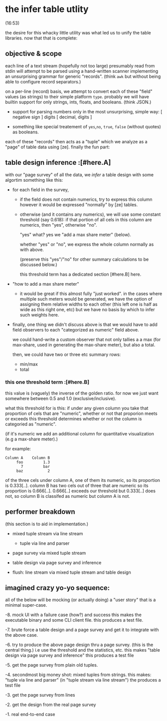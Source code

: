 # the infer table utlity

(16:53)

the desire for this whacky little utility was what led us
to unify the table libraries. now that that is complete:




## objective & scope

each line of a text stream (hopefully not too large) presumably read
from stdin will attempt to be parsed using a hand-written scanner
implementing an unsurprising grammar for generic "records".
(think `awk` but without being able to configure record separators.)

on a per-line (record) basis, we attempt to convert each of these
"field" values (as strings) to their simple platform `type`. probably
we will have builtin support for only strings, ints, floats, and
booleans. (think JSON.)

  - support for parsing numbers only in the most unsurprising,
    simple way: [ negative sign ] digits [ decimal, digits ]

  - something like special treatement of `yes`,`no`, `true`,
    `false` (without quotes) as booleans.

each of these "records" then acts as a "tuple" which we analyze
as a "page" of table data using [ze].  finally the fun part:




## table design inference :[#here.A]

with our "page survey" of all the data, we *infer* a table design
with some algortim something like this:

  - for each field in the survey,

    - if the field does not contain numerics,
      try to express this column however it would be expressed
      "normally" by [ze] tables.

    - otherwise (and it contains any numerics), we will use some
      constant threshold (say 0.618): if that portion of all cels
      in this column are numerics, then "yes", otherwise "no".

      "yes" what? yes we "add a max share meter" (below).

      whether "yes" or "no", we express the whole column normally
      as with above.

      (preserve this "yes"/"no" for other summary calculations to
       be discussed below.)

      this threshold term has a dedicated section [#here.B] here.


  - "how to add a max share meter"

    - it would be great if this almost fully "just worked". in the
      cases where multiple such meters would be generated, we have
      the option of assigning them relative widths to each other
      (this left one is half as wide as this right one, etc) but we
      have no basis by which to infer such weights here.


  - finally, one thing we didn't discuss above is that we would have
    to add field observers to each "categorized as numeric" field above.

    we could hand-write a custom observer that not only tallies a
    a max (for max-share, used in generating the max-share meter),
    but also a total.

    then, we could have two or three etc summary rows:
      - min/max
      - total


### this one threshold term :[#here.B]

this value is (vaguely) the inverse of the golden ratio. for now
we just want somewhere between 0.5 and 1.0 (exclusive/inclusive).

what this threshold for is this: if under any given column you take
that proportion of cels that are "numeric", whether or not that
proporion meets or exceeds this threshold determines whether or not
the column is categoried as "numeric".

(if it's numeric we add an additional column for quantitative
visualization (e.g a max-share meter).)

for example:

    Column A    Column B
         foo         1.3
           7         bar
         baz           2

of the three cels under column A, one of them its numeric, so its
proportion is 0.333[..]. column B has two cels out of three that
are numeric so its proportion is 0.666[..]. 0.666[..] exceeds
our threshold but 0.333[..] does not, so column B is classifed
as numeric but column A is not.




## performer breakdown

(this section is to aid in implementation.)

  - mixed tuple stream via line stream
    - tuple via line and parser

  - page survey via mixed tuple stream

  - table design via page survey and inference

  - flush:
    line stream via mixed tuple stream and table design




## imagined crazy yo-yo sequence:

all of the below will be mocking (or actually doing)
a "user story" that is a minimal super-case.

  -8. mock UI with a failure case (how?) and success
      this makes the executable binary and some
      CLI client file. this produces a test file.

  -7. brute force a table design and a page survey
      and get it to integrate with the above case.

  -6. try to produce the above page design thru
      a page survey. (this is the central thing.)
      i.e use the threshold and the statistics, etc.
      this makes
      "table design via page survey and inference"
      this produces a test file

  -5. get the page survey from plain old tuples.

  -4. secondmost big money shot: mixed tuples from
      strings. this makes:
      "tuple via line and parser"
      (in "tuple stream via line stream")
      the produces a test file

  -3. get the page survey from lines

  -2. get the design from the real page survey

  -1. real end-to-end case
